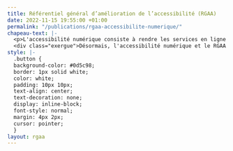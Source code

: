 ```yaml
---
title: Référentiel général d’amélioration de l’accessibilité (RGAA)
date: 2022-11-15 19:55:00 +01:00
permalink: "/publications/rgaa-accessibilite-numerique/"
chapeau-text: |-
  <p>L'accessibilité numérique consiste à rendre les services en ligne accessibles aux personnes en situation de handicap. La direction interministérielle du numérique (DINUM) édite le référentiel général d’amélioration de l’accessibilité (RGAA) et fournit tout un ensemble de ressources et d'outils utiles.</p>
  <div class="exergue">Désormais, l'accessibilité numérique et le RGAA bénéficient d'un site entièrement dédié, plus simple, plus clair, plus complet.<br><div align="center" style="margin-bottom: 30px"><a href="https://accessibilite.numerique.gouv.fr" title="Accéder au nouveau site dédié à l'accessibilité numérique et au RGAA - Lien externe"><b>Accéder au nouveau site dédié à l'accessibilité numérique et au RGAA</b></a></div><u><a href="https://accessibilite.numerique.gouv.fr" title="Accéder au nouveau site dédié à l'accessibilité numérique et au RGAA - Lien externe" style="color:#000000">&gt; Accéder au nouveau site dédié à l'accessibilité numérique et au RGAA</a></u></div>
style: |-
  .button {
  background-color: #0d5c98;
  border: 1px solid white;
  color: white;
  padding: 10px 10px;
  text-align: center;
  text-decoration: none;
  display: inline-block;
  font-style: normal;
  margin: 4px 2px;
  cursor: pointer;
  }
layout: rgaa
---
```


